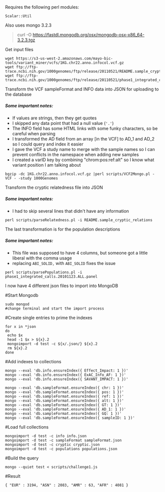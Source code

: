 Requires the following perl modules:
```
Scalar::Util
```
Also uses mongo 3.2.3
> curl -O https://fastdl.mongodb.org/osx/mongodb-osx-x86_64-3.2.3.tgz

Get input files
```
wget https://s3-us-west-2.amazonaws.com/mayo-bic-tools/variant_miner/vcfs/1KG.chr22.anno.infocol.vcf.gz
wget ftp://ftp-trace.ncbi.nih.gov/1000genomes/ftp/release/20110521/README.sample_cryptic_relations
wget ftp://ftp-trace.ncbi.nih.gov/1000genomes/ftp/release/20110521/phase1_integrated_calls.20101123.ALL.panel
```
Transform the VCF sampleFormat and INFO data into JSON for uploading to the database
##### Some important notes:
* If values are strings, then they get quotes
* I skipped any data point that had a null value (`'.'`)
* The INFO field has some HTML links with some funky characters, so be careful when parsing
* I transformed the AD field from an array [in the VCF] to AD_1 and AD_2 so I could query and index it easier
* I gave the VCF a study name to merge with the sample names so I can prevent conflicts in the namespace when adding new samples
* I created a varID key by combining "chrom:pos:ref:alt" so I know what variant position I am talking about
```
bgzip -dc 1KG.chr22.anno.infocol.vcf.gz |perl scripts/VCF2Mongo.pl -VCF - -study 1000Genomes 

```

Transform the cryptic relatedness file into JSON
##### Some important notes:
* I had to skip several lines that didn't have any information

```
perl scripts/parseRelatedness.pl -i README.sample_cryptic_relations
```

The last transformation is for the population descriptions
##### Some important notes:
* This file was supposed to have 4 columns, but someone got a little liberal with the comma usage
 * replacing `ABI_SOLID,` with `ABI_SOLID` fixes the issue

```
perl scripts/parsePopulations.pl -i phase1_integrated_calls.20101123.ALL.panel
```
I now have 4 different json files to import into MongoDB


#Start Mongodb

```
sudo mongod
#change terminal and start the import process

```

#Create single entries to prime the indexes
```
for x in *json
do
 echo $x
 head -1 $x > ${x}.2
 mongoimport -d test -c ${x/.json/} ${x}.2 
 rm ${x}.2
done
```

#Add indexes to collections
```
mongo --eval 'db.info.ensureIndex({ Effect_Impact: 1 })'
mongo --eval 'db.info.ensureIndex({ ExAC_Info_AF: 1 })'
mongo --eval 'db.info.ensureIndex({ SAVANT_IMPACT: 1 })'

mongo --eval 'db.sampleFormat.ensureIndex({ chr: 1 })'
mongo --eval 'db.sampleFormat.ensureIndex({ pos: 1 })'
mongo --eval 'db.sampleFormat.ensureIndex({ ref: 1 })'
mongo --eval 'db.sampleFormat.ensureIndex({ alt: 1 })'
mongo --eval 'db.sampleFormat.ensureIndex({ GT: 1 })'
mongo --eval 'db.sampleFormat.ensureIndex({ AD_1: 1 })'
mongo --eval 'db.sampleFormat.ensureIndex({ GQ: 1 })'
mongo --eval 'db.sampleFormat.ensureIndex({ sampleID: 1 })'

```

#Load full collections
```
mongoimport -d test -c info info.json
mongoimport -d test -c sampleFormat sampleFormat.json
mongoimport -d test -c cryptic cryptic.json
mongoimport -d test -c populations populations.json
```

#Build the query
```
mongo --quiet test < scripts/challenge1.js
```
#Result

```
{ "EUR" : 3194, "ASN" : 2083, "AMR" : 63, "AFR" : 4081 }
```
